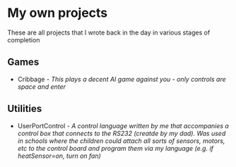 # My own projects
These are all projects that I wrote back in the day in various stages of completion

## Games
- Cribbage _- This plays a decent AI game against you - only controls are space and enter_
## Utilities
- UserPortControl - _A control language written by me that accompanies a control box that connects to the RS232 (creatde by my dad). Was used in schools where the children could attach all sorts of sensors, motors, etc to the control board and program them via my language (e.g. if heatSensor=on, turn on fan)_
